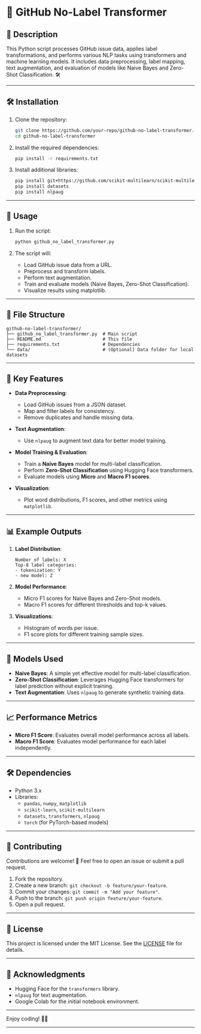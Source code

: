 # 🐍 GitHub No-Label Transformer

## 📝 Description
This Python script processes GitHub issue data, applies label transformations, and performs various NLP tasks using transformers and machine learning models. It includes data preprocessing, label mapping, text augmentation, and evaluation of models like Naive Bayes and Zero-Shot Classification. 🛠️

---

## 🛠️ Installation

1. Clone the repository:
   ```bash
   git clone https://github.com/your-repo/github-no-label-transformer.git
   cd github-no-label-transformer
   ```

2. Install the required dependencies:
   ```bash
   pip install -r requirements.txt
   ```

3. Install additional libraries:
   ```bash
   pip install git+https://github.com/scikit-multilearn/scikit-multilearn.git
   pip install datasets
   pip install nlpaug
   ```

---

## 🚀 Usage

1. Run the script:
   ```bash
   python github_no_label_transformer.py
   ```

2. The script will:
   - Load GitHub issue data from a URL.
   - Preprocess and transform labels.
   - Perform text augmentation.
   - Train and evaluate models (Naive Bayes, Zero-Shot Classification).
   - Visualize results using matplotlib.

---

## 📂 File Structure

```
github-no-label-transformer/
├── github_no_label_transformer.py  # Main script
├── README.md                       # This file
├── requirements.txt                # Dependencies
└── data/                           # (Optional) Data folder for local datasets
```

---

## 🧩 Key Features

- **Data Preprocessing**:
  - Load GitHub issues from a JSON dataset.
  - Map and filter labels for consistency.
  - Remove duplicates and handle missing data.

- **Text Augmentation**:
  - Use `nlpaug` to augment text data for better model training.

- **Model Training & Evaluation**:
  - Train a **Naive Bayes** model for multi-label classification.
  - Perform **Zero-Shot Classification** using Hugging Face transformers.
  - Evaluate models using **Micro** and **Macro F1 scores**.

- **Visualization**:
  - Plot word distributions, F1 scores, and other metrics using `matplotlib`.

---

## 📊 Example Outputs

1. **Label Distribution**:
   ```plaintext
   Number of labels: X
   Top-8 label categories:
   - tokenization: Y
   - new model: Z
   ```

2. **Model Performance**:
   - Micro F1 scores for Naive Bayes and Zero-Shot models.
   - Macro F1 scores for different thresholds and top-k values.

3. **Visualizations**:
   - Histogram of words per issue.
   - F1 score plots for different training sample sizes.

---

## 🤖 Models Used

- **Naive Bayes**: A simple yet effective model for multi-label classification.
- **Zero-Shot Classification**: Leverages Hugging Face transformers for label prediction without explicit training.
- **Text Augmentation**: Uses `nlpaug` to generate synthetic training data.

---

## 📈 Performance Metrics

- **Micro F1 Score**: Evaluates overall model performance across all labels.
- **Macro F1 Score**: Evaluates model performance for each label independently.

---

## 🛠️ Dependencies

- Python 3.x
- Libraries:
  - `pandas`, `numpy`, `matplotlib`
  - `scikit-learn`, `scikit-multilearn`
  - `datasets`, `transformers`, `nlpaug`
  - `torch` (for PyTorch-based models)

---

## 🤝 Contributing

Contributions are welcome! 🎉 Feel free to open an issue or submit a pull request.

1. Fork the repository.
2. Create a new branch: `git checkout -b feature/your-feature`.
3. Commit your changes: `git commit -m "Add your feature"`.
4. Push to the branch: `git push origin feature/your-feature`.
5. Open a pull request.

---

## 📜 License

This project is licensed under the MIT License. See the [LICENSE](LICENSE) file for details.

---

## 🙏 Acknowledgments

- Hugging Face for the `transformers` library.
- `nlpaug` for text augmentation.
- Google Colab for the initial notebook environment.

---

Enjoy coding! 🚀✨

--- 
